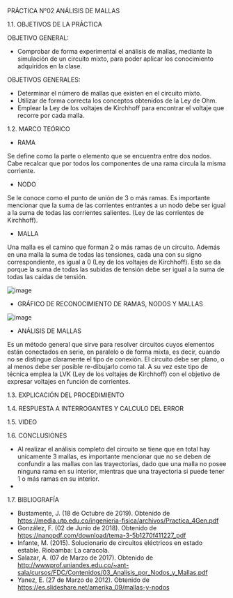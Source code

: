 PRÁCTICA N°02 ANÁLISIS DE MALLAS

1.1. OBJETIVOS DE LA PRÁCTICA

OBJETIVO GENERAL:
- Comprobar de forma experimental el análisis de mallas, mediante la simulación de un circuito mixto, para poder aplicar los conocimiento adquiridos en la clase.

OBJETIVOS GENERALES:
- Determinar el número de mallas que existen en el circuito mixto.
- Utilizar de forma correcta los conceptos obtenidos de la Ley de Ohm.
- Emplear la Ley de los voltajes de Kirchhoff para encontrar el voltaje que recorre por cada malla.

1.2. MARCO TEÓRICO

- RAMA

Se define como la parte o elemento que se encuentra entre dos nodos. Cabe recalcar que por todos los componentes de una rama circula la misma corriente.

- NODO

Se le conoce como el punto de unión de 3 o más ramas. Es importante mencionar que la suma de las corrientes entrantes a un nodo debe ser igual a la suma de todas las corrientes salientes. (Ley de las corrientes de Kirchhoff).

- MALLA

Una malla es el camino que forman 2 o más ramas de un circuito. Además en una malla la suma de todas las tensiones, cada una con su signo correspondiente, es igual a 0 (Ley de los voltajes de Kirchhoff). Esto se da porque la suma de todas las subidas de tensión debe ser igual a la suma de todas las caídas de tensión.

![image](https://user-images.githubusercontent.com/94008521/142939919-92907f80-59a2-4d63-8ac8-0022884b0b5b.png)

- GRÁFICO DE RECONOCIMIENTO DE RAMAS, NODOS Y MALLAS

![image](https://user-images.githubusercontent.com/94008521/142940229-0d2b1ca4-9be0-4de3-b9ed-1cb531a5327e.png)

- ANÁLISIS DE MALLAS

Es un método general que sirve para resolver circuitos cuyos elementos están conectados en serie, en paralelo o de forma mixta, es decir, cuando no se distingue claramente el tipo de conexión. El circuito debe ser plano, o al menos debe ser posible re-dibujarlo como tal. A su vez este tipo de técnica emplea la LVK (Ley de los voltajes de Kirchhoff) con el objetivo de expresar voltajes en función de corrientes. 

1.3. EXPLICACIÓN DEL PROCEDIMIENTO

1.4. RESPUESTA A INTERROGANTES Y CALCULO DEL ERROR

1.5. VIDEO

1.6. CONCLUSIONES

- Al realizar el análisis completo del circuito se tiene que en total hay unicamente 3 mallas, es importante mencionar que no se deben de confundir a las mallas con las trayectorias, dado que una malla no posee ninguna rama en su interior, mientras que una trayectoria si puede tener 1 o más ramas en su interior.
- 

1.7. BIBLIOGRAFÍA

-	Bustamente, J. (18 de Octubre de 2019). Obtenido de https://media.utp.edu.co/ingenieria-fisica/archivos/Practica_4Gen.pdf
-	González, F. (02 de Junio de 2018). Obtenido de https://nanopdf.com/download/tema-3-5b1270f411227_pdf
-	Infante, M. (2015). Solucionario de circuitos eléctricos en estado estable. Riobamba: La caracola.
-	Salazar, A. (07 de Marzo de 2017). Obtenido de http://wwwprof.uniandes.edu.co/~ant-sala/cursos/FDC/Contenidos/03_Analisis_por_Nodos_y_Mallas.pdf
-	Yanez, E. (27 de Marzo de 2012). Obtenido de https://es.slideshare.net/amerika_09/mallas-y-nodos
